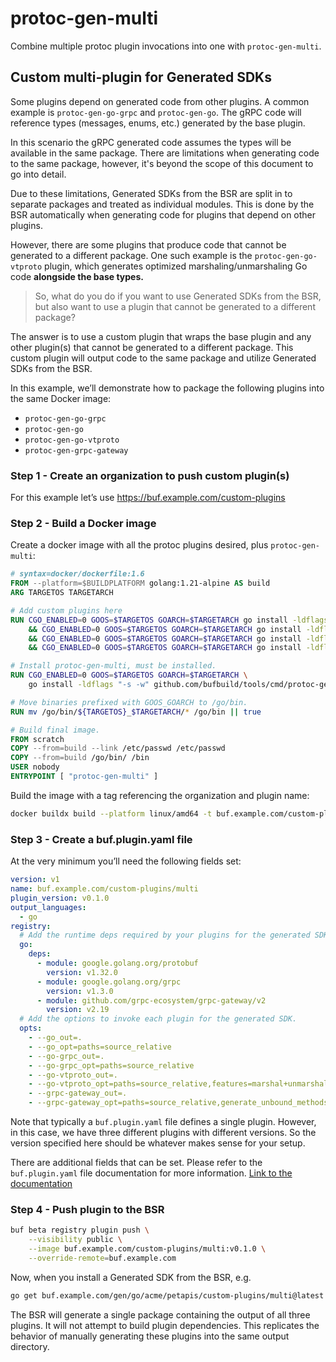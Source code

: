 protoc-gen-multi
================

Combine multiple protoc plugin invocations into one with `protoc-gen-multi`.

## Custom multi-plugin for Generated SDKs

Some plugins depend on generated code from other plugins. A common example is `protoc-gen-go-grpc` and `protoc-gen-go`. The gRPC code will reference types (messages, enums, etc.) generated by the base plugin.

In this scenario the gRPC generated code assumes the types will be available in the same package. There are limitations when generating code to the same package, however, it's beyond the scope of this document to go into detail.

Due to these limitations, Generated SDKs from the BSR are split in to separate packages and treated as individual modules. This is done by the BSR automatically when generating code for plugins that depend on other plugins.

However, there are some plugins that produce code that cannot be generated to a different package. One such example is the `protoc-gen-go-vtproto` plugin, which generates optimized marshaling/unmarshaling Go code **alongside the base types.**

> So, what do you do if you want to use Generated SDKs from the BSR, but also want to use a plugin that cannot be generated to a different package?

The answer is to use a custom plugin that wraps the base plugin and any other plugin(s) that cannot be generated to a different package. This custom plugin will output code to the same package and utilize Generated SDKs from the BSR.
> 

In this example, we’ll demonstrate how to package the following plugins into the same Docker image:

- `protoc-gen-go-grpc`
- `protoc-gen-go`
- `protoc-gen-go-vtproto`
- `protoc-gen-grpc-gateway`


### Step 1 - Create an organization to push custom plugin(s)

For this example let’s use https://buf.example.com/custom-plugins

### Step 2 - Build a Docker image

Create a docker image with all the protoc plugins desired, plus `protoc-gen-multi`:

```dockerfile
# syntax=docker/dockerfile:1.6
FROM --platform=$BUILDPLATFORM golang:1.21-alpine AS build
ARG TARGETOS TARGETARCH

# Add custom plugins here
RUN CGO_ENABLED=0 GOOS=$TARGETOS GOARCH=$TARGETARCH go install -ldflags "-s -w" google.golang.org/protobuf/cmd/protoc-gen-go@v1.32 \
    && CGO_ENABLED=0 GOOS=$TARGETOS GOARCH=$TARGETARCH go install -ldflags "-s -w" google.golang.org/grpc/cmd/protoc-gen-go-grpc@v1.3 \
    && CGO_ENABLED=0 GOOS=$TARGETOS GOARCH=$TARGETARCH go install -ldflags "-s -w" github.com/planetscale/vtprotobuf/cmd/protoc-gen-go-vtproto@v0.5.0 \
    && CGO_ENABLED=0 GOOS=$TARGETOS GOARCH=$TARGETARCH go install -ldflags "-s -w" github.com/grpc-ecosystem/grpc-gateway/v2/protoc-gen-grpc-gateway@v2.19

# Install protoc-gen-multi, must be installed.
RUN CGO_ENABLED=0 GOOS=$TARGETOS GOARCH=$TARGETARCH \
    go install -ldflags "-s -w" github.com/bufbuild/tools/cmd/protoc-gen-multi@latest

# Move binaries prefixed with GOOS_GOARCH to /go/bin.
RUN mv /go/bin/${TARGETOS}_$TARGETARCH/* /go/bin || true

# Build final image.
FROM scratch
COPY --from=build --link /etc/passwd /etc/passwd
COPY --from=build /go/bin/ /bin
USER nobody
ENTRYPOINT [ "protoc-gen-multi" ]
```

Build the image with a tag referencing the organization and plugin name:

```sh
docker buildx build --platform linux/amd64 -t buf.example.com/custom-plugins/multi:v0.1.0 .
```

### Step 3 - Create a buf.plugin.yaml file

At the very minimum you’ll need the following fields set:

```yaml
version: v1
name: buf.example.com/custom-plugins/multi
plugin_version: v0.1.0
output_languages:
  - go
registry:
  # Add the runtime deps required by your plugins for the generated SDK.
  go:
    deps:
      - module: google.golang.org/protobuf
        version: v1.32.0
      - module: google.golang.org/grpc
        version: v1.3.0
      - module: github.com/grpc-ecosystem/grpc-gateway/v2
        version: v2.19
  # Add the options to invoke each plugin for the generated SDK.
  opts:
    - --go_out=.
    - --go_opt=paths=source_relative
    - --go-grpc_out=.
    - --go-grpc_opt=paths=source_relative
    - --go-vtproto_out=.
    - --go-vtproto_opt=paths=source_relative,features=marshal+unmarshal+size
    - --grpc-gateway_out=.
    - --grpc-gateway_opt=paths=source_relative,generate_unbound_methods=true
```

Note that typically a `buf.plugin.yaml` file defines a single plugin. However, in this case, we have three different plugins with different versions. So the version specified here should be whatever makes sense for your setup.

There are additional fields that can be set. Please refer to the `buf.plugin.yaml` file documentation for more information. [Link to the documentation](https://github.com/bufbuild/plugins/blob/main/CONTRIBUTING.md#bufpluginyaml-file)


### Step 4 - Push plugin to the BSR

```bash
buf beta registry plugin push \
    --visibility public \
    --image buf.example.com/custom-plugins/multi:v0.1.0 \
    --override-remote=buf.example.com
```

Now, when you install a Generated SDK from the BSR, e.g.

```bash
go get buf.example.com/gen/go/acme/petapis/custom-plugins/multi@latest
```

The BSR will generate a single package containing the output of all three plugins. It will not attempt to build plugin dependencies. This replicates the behavior of manually generating these plugins into the same output directory.

